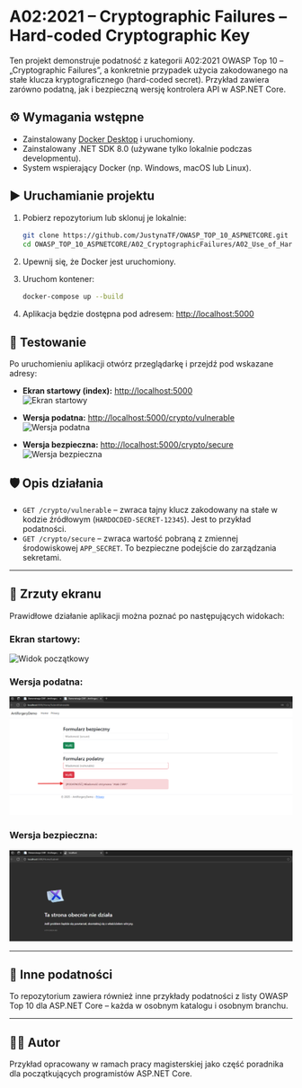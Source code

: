 # A02:2021 – Cryptographic Failures – Hard-coded Cryptographic Key

Ten projekt demonstruje podatność z kategorii A02:2021 OWASP Top 10 – „Cryptographic Failures”, a konkretnie przypadek użycia zakodowanego na stałe klucza kryptograficznego (hard-coded secret). Przykład zawiera zarówno podatną, jak i bezpieczną wersję kontrolera API w ASP.NET Core.


## ⚙️ Wymagania wstępne

- Zainstalowany [Docker Desktop](https://www.docker.com/products/docker-desktop/) i uruchomiony.
- Zainstalowany .NET SDK 8.0 (używane tylko lokalnie podczas developmentu).
- System wspierający Docker (np. Windows, macOS lub Linux).

## ▶️ Uruchamianie projektu

1. Pobierz repozytorium lub sklonuj je lokalnie:

   ```bash
   git clone https://github.com/JustynaTF/OWASP_TOP_10_ASPNETCORE.git
   cd OWASP_TOP_10_ASPNETCORE/A02_CryptographicFailures/A02_Use_of_Hard-coded_Cryptographic_Key
   ```

2. Upewnij się, że Docker jest uruchomiony.

3. Uruchom kontener:

   ```bash
   docker-compose up --build
   ```

4. Aplikacja będzie dostępna pod adresem: [http://localhost:5000](http://localhost:5000)

## 🧪 Testowanie

Po uruchomieniu aplikacji otwórz przeglądarkę i przejdź pod wskazane adresy:

- **Ekran startowy (index):** [http://localhost:5000](http://localhost:5000)  
  ![Ekran startowy](Ekran_startowy.png)

- **Wersja podatna:** [http://localhost:5000/crypto/vulnerable](http://localhost:5000/crypto/vulnerable)  
  ![Wersja podatna](Vulnerable.png)

- **Wersja bezpieczna:** [http://localhost:5000/crypto/secure](http://localhost:5000/crypto/secure)  
  ![Wersja bezpieczna](Secure.png)

## 🛡️ Opis działania

- `GET /crypto/vulnerable` – zwraca tajny klucz zakodowany na stałe w kodzie źródłowym (`HARDOCDED-SECRET-12345`). Jest to przykład podatności.
- `GET /crypto/secure` – zwraca wartość pobraną z zmiennej środowiskowej `APP_SECRET`. To bezpieczne podejście do zarządzania sekretami.

---

## 📸 Zrzuty ekranu

Prawidłowe działanie aplikacji można poznać po następujących widokach:

### Ekran startowy:
![Widok początkowy](A02_CryptographicFailures\A02_screeny\Ekran_startowy.png)

### Wersja podatna:

![Widok wersji podatnej](A03_Injection_CSRF\A03_screeny\Vulnerable.png)

### Wersja bezpieczna:

![Widok wersji bezpiecznej](A03_Injection_CSRF\A03_screeny\Secure.png)

---

## 📂 Inne podatności

To repozytorium zawiera również inne przykłady podatności z listy OWASP Top 10 dla ASP.NET Core – każda w osobnym katalogu i osobnym branchu.

---

## 👨‍🔬 Autor

Przykład opracowany w ramach pracy magisterskiej jako część poradnika dla początkujących programistów ASP.NET Core.